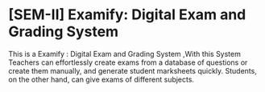 # [SEM-II] Examify: Digital Exam and Grading System
This is a  Examify : Digital Exam and Grading System ,With this System Teachers can effortlessly create exams from a database of questions or create them manually, and generate student marksheets quickly. Students, on the other hand, can give exams of different subjects.
